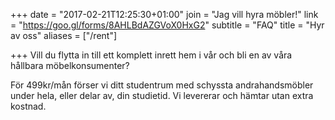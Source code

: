 +++
date = "2017-02-21T12:25:30+01:00"
join = "Jag vill hyra möbler!"
link = "https://goo.gl/forms/8AHLBdAZGVoX0HxG2"
subtitle = "FAQ"
title = "Hyr av oss"
aliases = ["/rent"]

+++
Vill du flytta in till ett komplett inrett hem i vår och bli en av våra hållbara möbelkonsumenter?

För 499kr/mån förser vi ditt studentrum med schyssta andrahandsmöbler under hela, eller delar av, din studietid. Vi levererar och hämtar utan extra kostnad.